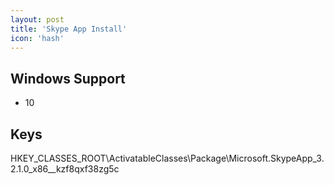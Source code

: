 ```yaml
---
layout: post
title: 'Skype App Install'
icon: 'hash'
---
```


## Windows Support

- 10



## Keys

HKEY_CLASSES_ROOT\ActivatableClasses\Package\Microsoft.SkypeApp_3.2.1.0_x86__kzf8qxf38zg5c

